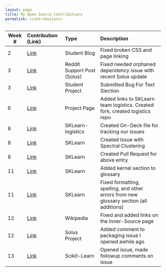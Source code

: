 ```yaml
---
layout: page
title: My Open Source Contributions
permalink: /contributions/
---
```



| Week #       | Contribution (Link)  | Type  | Description |
|---|:---|:---|:---|
| 2  | [Link](https://github.com/nyu-ossd-s19/anthonykyi-weekly/issues/1) | Student Blog | Fixed broken CSS and page linking |
| 3  | [Link](https://www.reddit.com/r/SolusProject/comments/aphoju/apparmor_as_orphaned_dependency/) | Reddit Support Post (Solus) | Fixed needed orphaned dependency issue with recent Solus update |
| 3  | [Link](https://github.com/nyu-ossd-s19/notepad-team-3/issues/5) | Student Project | Submitted Bug For Text Slection |
| 6  | [Link](https://github.com/nyu-ossd-s19/wiki/wiki/project-groups/384c7ddda2ed61761900323cecab605b22a26ce1) | Project Page | Added links to SKLearn team logistics. Created fork, created logistics repo |
| 8  | [Link](https://github.com/nyu-ossd-s19/sklearn-logistics/commit/84410e9e598a49a95d201d7ce62f54fbe6b20e7c) | SKLearn-logistics | Created On-Deck file for tracking our issues |
| 8  | [Link](https://github.com/scikit-learn/scikit-learn/issues/13532) | SKLearn | Created Issue with Spectral Clustering |
| 8  | [Link](https://github.com/scikit-learn/scikit-learn/pull/13535) | SKLearn | Created Pull Request for above entry |
| 11 | [Link](https://github.com/nyu-ossd-s19/scikit-learn/commit/fca88dcdc9da487281c5b495197780925d7de5fe) | SKLearn | Added kernel section to glossary |
| 11 | [Link](https://github.com/nyu-ossd-s19/scikit-learn/commit/c3899da7139cded678864c2977c678763af5ff1a) | SKLearn | Fixed formatting, spelling, and other errors from new glossary section (all additions) |
| 12 | [Link](https://en.wikipedia.org/wiki/Special:Contributions/Css459) | Wikipedia | Fixed and added links on the Inner-Source page |
| 12 | [Link](https://dev.getsol.us/T7515) | Solus Project | Added comment to packaging issue I opened awhile ago |
| 13 | [Link](https://github.com/scikit-learn/scikit-learn/issues/13745) | Scikit-Learn | Opened issue, made followup comments on issue |
